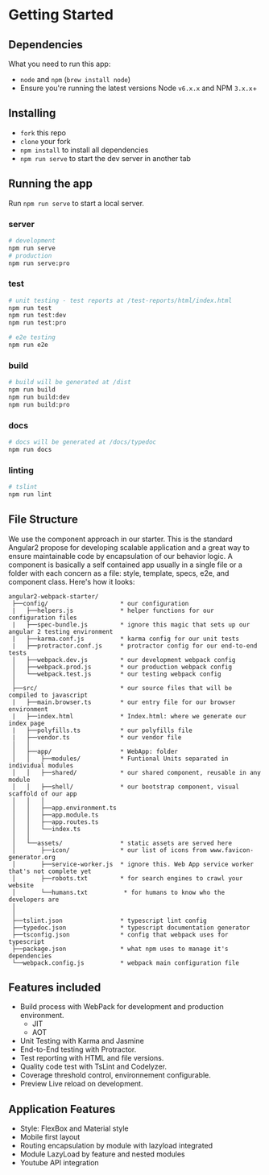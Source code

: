 # Getting Started

## Dependencies
What you need to run this app:
* `node` and `npm` (`brew install node`)
* Ensure you're running the latest versions Node `v6.x.x` and NPM `3.x.x`+

## Installing
* `fork` this repo
* `clone` your fork
* `npm install` to install all dependencies
* `npm run serve` to start the dev server in another tab

## Running the app
 Run `npm run serve` to start a local server.

### server
```bash
# development
npm run serve
# production
npm run serve:pro

```

### test
```bash
# unit testing - test reports at /test-reports/html/index.html
npm run test
npm run test:dev
npm run test:pro

# e2e testing
npm run e2e

```

### build
```bash
# build will be generated at /dist
npm run build
npm run build:dev
npm run build:pro

```

### docs
```bash
# docs will be generated at /docs/typedoc
npm run docs

```

### linting
```bash
# tslint
npm run lint

```

## File Structure

We use the component approach in our starter. This is the standard Angular2 propose for developing scalable application and a great way to ensure maintainable code by encapsulation of our behavior logic. A component is basically a self contained app usually in a single file or a folder with each concern as a file: style, template, specs, e2e, and component class. Here's how it looks:
```
angular2-webpack-starter/
 ├──config/                    * our configuration
 |   ├──helpers.js             * helper functions for our configuration files
 |   ├──spec-bundle.js         * ignore this magic that sets up our angular 2 testing environment
 |   ├──karma.conf.js          * karma config for our unit tests
 |   ├──protractor.conf.js     * protractor config for our end-to-end tests
 │   ├──webpack.dev.js         * our development webpack config
 │   ├──webpack.prod.js        * our production webpack config
 │   └──webpack.test.js        * our testing webpack config
 │
 ├──src/                       * our source files that will be compiled to javascript
 |   ├──main.browser.ts        * our entry file for our browser environment
 |   ├──index.html             * Index.html: where we generate our index page
 |   ├──polyfills.ts           * our polyfills file
 |   ├──vendor.ts              * our vendor file
 │   │
 │   ├──app/                   * WebApp: folder
 │   │   ├──modules/           * Funtional Units separated in individual modules 
 │   │   ├──shared/            * our shared component, reusable in any module
 │   │   ├──shell/             * our bootstrap component, visual scaffold of our app 
 │   │   │
 │   │   ├──app.environment.ts 
 │   │   ├──app.module.ts      
 │   │   ├──app.routes.ts      
 │   │   └──index.ts           
 │   │
 │   └──assets/                * static assets are served here
 │       ├──icon/              * our list of icons from www.favicon-generator.org
 │       ├──service-worker.js  * ignore this. Web App service worker that's not complete yet
 │       ├──robots.txt         * for search engines to crawl your website
 │       └──humans.txt          * for humans to know who the developers are
 │
 │
 ├──tslint.json                * typescript lint config
 ├──typedoc.json               * typescript documentation generator
 ├──tsconfig.json              * config that webpack uses for typescript
 ├──package.json               * what npm uses to manage it's dependencies
 └──webpack.config.js          * webpack main configuration file

```

## Features included

* Build process with WebPack for development and production environment.  
    * JIT
    * AOT
* Unit Testing with Karma and Jasmine
* End-to-End testing with Protractor.
* Test reporting with HTML and file versions.
* Quality code test with TsLint and Codelyzer.
* Coverage threshold control, environnement configurable.      
* Preview Live reload on development.

## Application Features

* Style: FlexBox and Material style
* Mobile first layout
* Routing encapsulation by module with lazyload integrated
* Module LazyLoad by feature and nested modules
* Youtube API integration


